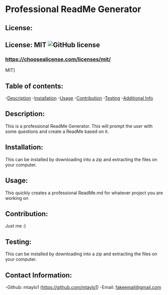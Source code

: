 # Professional ReadMe Generator
   ## License:
   ## License: MIT  ![GitHub license](https://img.shields.io/badge/License-MIT-yellow.svg)
   ### https://choosealicense.com/licenses/mit/
   MIT]
    
   ## Table of contents:
   -[Description](#description)
   -[Installation](#installation)
   -[Usage](#usage)
   -[Contribution](#contribution)
   -[Testing](#testing)
   -[Additional Info](#addtional-info)

   ## Description:
   This is a professional ReadMe Generator. This will prompt the user with some questions and create a ReadMe based on it.
   ## Installation:
   This can be installed by downloading into a zip and extracting the files on your computer.
   ## Usage:
   This quickly creates a professional ReadMe.md for whatever project you are working on
   ## Contribution:
   Just me :)
   ## Testing:
   This can be installed by downloading into a zip and extracting the files on your computer.
   ## Contact Information: 
   -Github: mtaylo1 (https://github.com/mtaylo1)
   -Email: fakeemail@gmail.com
   